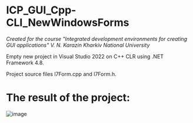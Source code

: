 # ICP_GUI_Cpp-CLI_NewWindowsForms
_Created for the course "Integrated development environments for creating GUI applications" V. N. Karazin Kharkiv National University_

Empty new project in Visual Studio 2022 on C++ CLR using .NET Framework 4.8.

Project source files l7Form.cpp and l7Form.h.

# The result of the project:
![image](https://github.com/DarkCard1nal/ICP_GUI_Cpp-CLI_NewWindowsForms/assets/34416583/53d0d088-e02e-4827-afbe-887a7e58a947)

